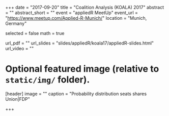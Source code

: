 +++
date = "2017-09-20"
title = "Coalition Analysis (KOALA) 2017"
abstract = ""
abstract_short = ""
event = "appliedR MeetUp"
event_url = "https://www.meetup.com/Applied-R-Munich/"
location = "Munich, Germany"

selected = false
math = true

url_pdf = ""
url_slides = "slides/appliedR/koala17/appliedR-slides.html"
url_video = ""

# Optional featured image (relative to `static/img/` folder).
[header]
image = ""
caption = "Probability distribution seats shares Union|FDP"

+++
